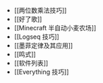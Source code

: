 - [[两位数乘法技巧]]
- [[好了歌]]
- [[Minecraft 半自动小麦农场]]
- [[Logseq 技巧]]
- [[墨菲定律及其应用]]
- [[鸣式]]
- [[软件列表]]
- [[Everything 技巧]]